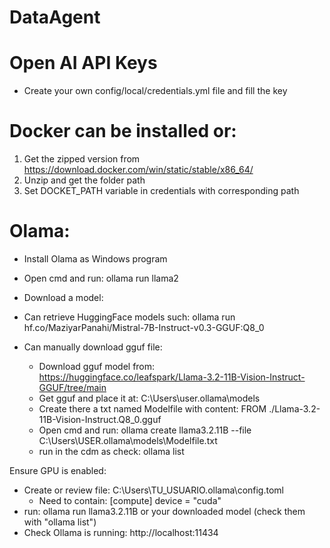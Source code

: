# DataAgent

# Open AI API Keys
- Create your own config/local/credentials.yml file and fill the key

# Docker can be installed or:
1. Get the zipped version from https://download.docker.com/win/static/stable/x86_64/
2. Unzip and get the folder path
3. Set DOCKET_PATH variable in credentials with corresponding path


# Olama:
- Install Olama as Windows program
- Open cmd and run: ollama run llama2

- Download a model:
- Can retrieve HuggingFace models such: ollama run hf.co/MaziyarPanahi/Mistral-7B-Instruct-v0.3-GGUF:Q8_0
- Can manually download gguf file:
  - Download gguf model from: https://huggingface.co/leafspark/Llama-3.2-11B-Vision-Instruct-GGUF/tree/main
  - Get gguf and place it at: C:\Users\user\.ollama\models 
  - Create there a txt named Modelfile with content: FROM ./Llama-3.2-11B-Vision-Instruct.Q8_0.gguf
  - Open cmd and run: ollama create llama3.2.11B --file C:\Users\USER\.ollama\models\Modelfile.txt
  - run in the cdm as check: ollama list

Ensure GPU is enabled:
- Create or review file: C:\Users\TU_USUARIO\.ollama\config.toml
  - Need to contain:
[compute]
device = "cuda"
- run: ollama run llama3.2.11B or your downloaded model (check them with "ollama list")
- Check Ollama is running: http://localhost:11434






